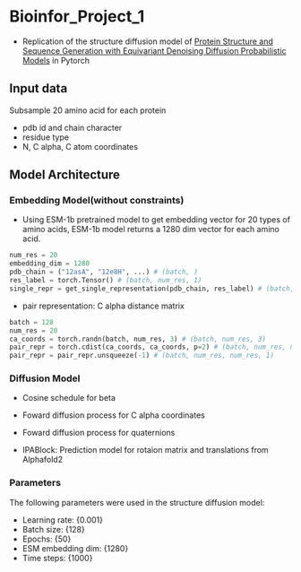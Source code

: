 # Bioinfor_Project_1
- Replication of the structure diffusion model of [Protein Structure and Sequence Generation with Equivariant Denoising Diffusion Probabilistic Models](https://arxiv.org/abs/2205.15019) in Pytorch

## Input data
Subsample 20 amino acid for each protein
- pdb id and chain character 
- residue type
- N, C alpha, C atom coordinates


## Model Architecture
### Embedding Model(without constraints)
- Using ESM-1b pretrained model to get embedding vector for 20 types of amino acids, ESM-1b model returns a 1280 dim vector for each amino acid.
```python
num_res = 20
embedding_dim = 1280
pdb_chain = ("12asA", "12e8H", ...) # (batch, )
res_label = torch.Tensor() # (batch, num_res, 1)
single_repr = get_single_representation(pdb_chain, res_label) # (batch, num_res, embedding_dim)
```
- pair representation: C alpha distance matrix
```python
batch = 128
num_res = 20
ca_coords = torch.randn(batch, num_res, 3) # (batch, num_res, 3)
pair_repr = torch.cdist(ca_coords, ca_coords, p=2) # (batch, num_res, num_res)
pair_repr = pair_repr.unsqueeze(-1) # (batch, num_res, num_res, 1)
```
### Diffusion Model
- Cosine schedule for beta

- Foward diffusion process for C alpha coordinates

- Foward diffusion process for quaternions

- IPABlock: Prediction model for rotaion matrix and translations from Alphafold2

### Parameters
The following parameters were used in the structure diffusion model:
- Learning rate: {0.001}
- Batch size: {128}
- Epochs: {50}
- ESM embedding dim: {1280}
- Time steps: {1000}
